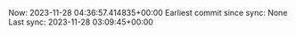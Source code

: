 Now: 2023-11-28 04:36:57.414835+00:00 Earliest commit since sync: None Last sync: 2023-11-28 03:09:45+00:00

